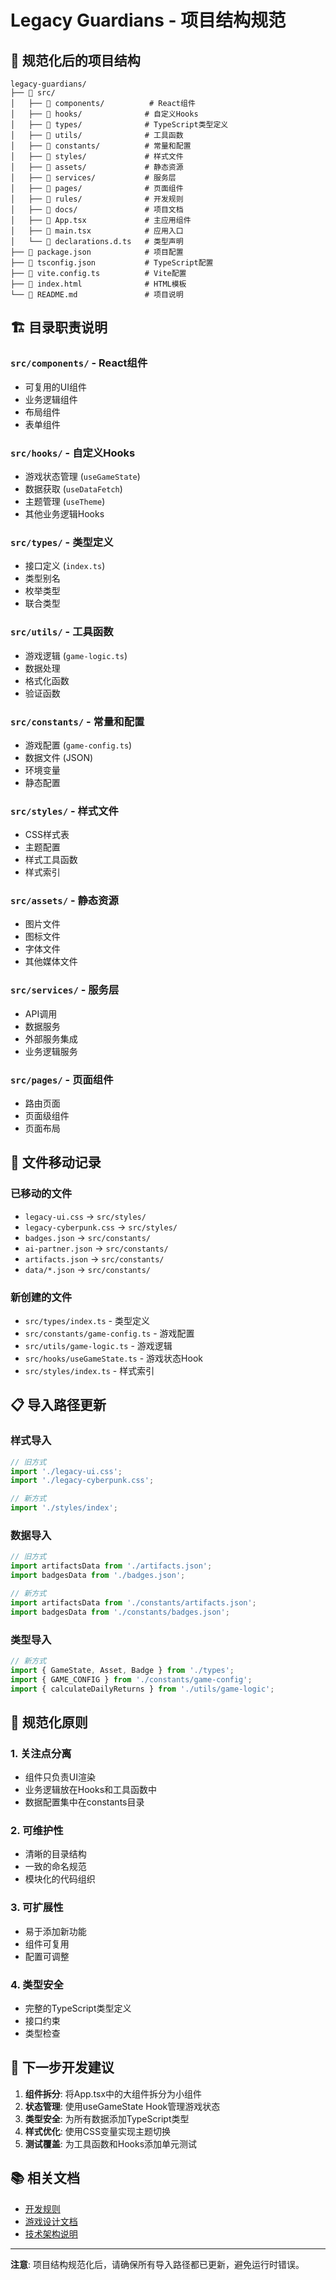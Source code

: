 # Legacy Guardians - 项目结构规范

## 📁 **规范化后的项目结构**

```
legacy-guardians/
├── 📁 src/
│   ├── 📁 components/          # React组件
│   ├── 📁 hooks/              # 自定义Hooks
│   ├── 📁 types/              # TypeScript类型定义
│   ├── 📁 utils/              # 工具函数
│   ├── 📁 constants/          # 常量和配置
│   ├── 📁 styles/             # 样式文件
│   ├── 📁 assets/             # 静态资源
│   ├── 📁 services/           # 服务层
│   ├── 📁 pages/              # 页面组件
│   ├── 📁 rules/              # 开发规则
│   ├── 📁 docs/               # 项目文档
│   ├── 📄 App.tsx             # 主应用组件
│   ├── 📄 main.tsx            # 应用入口
│   └── 📄 declarations.d.ts   # 类型声明
├── 📄 package.json            # 项目配置
├── 📄 tsconfig.json           # TypeScript配置
├── 📄 vite.config.ts          # Vite配置
├── 📄 index.html              # HTML模板
└── 📄 README.md               # 项目说明
```

## 🏗️ **目录职责说明**

### **`src/components/` - React组件**
- 可复用的UI组件
- 业务逻辑组件
- 布局组件
- 表单组件

### **`src/hooks/` - 自定义Hooks**
- 游戏状态管理 (`useGameState`)
- 数据获取 (`useDataFetch`)
- 主题管理 (`useTheme`)
- 其他业务逻辑Hooks

### **`src/types/` - 类型定义**
- 接口定义 (`index.ts`)
- 类型别名
- 枚举类型
- 联合类型

### **`src/utils/` - 工具函数**
- 游戏逻辑 (`game-logic.ts`)
- 数据处理
- 格式化函数
- 验证函数

### **`src/constants/` - 常量和配置**
- 游戏配置 (`game-config.ts`)
- 数据文件 (JSON)
- 环境变量
- 静态配置

### **`src/styles/` - 样式文件**
- CSS样式表
- 主题配置
- 样式工具函数
- 样式索引

### **`src/assets/` - 静态资源**
- 图片文件
- 图标文件
- 字体文件
- 其他媒体文件

### **`src/services/` - 服务层**
- API调用
- 数据服务
- 外部服务集成
- 业务逻辑服务

### **`src/pages/` - 页面组件**
- 路由页面
- 页面级组件
- 页面布局

## 🔄 **文件移动记录**

### **已移动的文件**
- `legacy-ui.css` → `src/styles/`
- `legacy-cyberpunk.css` → `src/styles/`
- `badges.json` → `src/constants/`
- `ai-partner.json` → `src/constants/`
- `artifacts.json` → `src/constants/`
- `data/*.json` → `src/constants/`

### **新创建的文件**
- `src/types/index.ts` - 类型定义
- `src/constants/game-config.ts` - 游戏配置
- `src/utils/game-logic.ts` - 游戏逻辑
- `src/hooks/useGameState.ts` - 游戏状态Hook
- `src/styles/index.ts` - 样式索引

## 📋 **导入路径更新**

### **样式导入**
```typescript
// 旧方式
import './legacy-ui.css';
import './legacy-cyberpunk.css';

// 新方式
import './styles/index';
```

### **数据导入**
```typescript
// 旧方式
import artifactsData from './artifacts.json';
import badgesData from './badges.json';

// 新方式
import artifactsData from './constants/artifacts.json';
import badgesData from './constants/badges.json';
```

### **类型导入**
```typescript
// 新方式
import { GameState, Asset, Badge } from './types';
import { GAME_CONFIG } from './constants/game-config';
import { calculateDailyReturns } from './utils/game-logic';
```

## 🎯 **规范化原则**

### **1. 关注点分离**
- 组件只负责UI渲染
- 业务逻辑放在Hooks和工具函数中
- 数据配置集中在constants目录

### **2. 可维护性**
- 清晰的目录结构
- 一致的命名规范
- 模块化的代码组织

### **3. 可扩展性**
- 易于添加新功能
- 组件可复用
- 配置可调整

### **4. 类型安全**
- 完整的TypeScript类型定义
- 接口约束
- 类型检查

## 🚀 **下一步开发建议**

1. **组件拆分**: 将App.tsx中的大组件拆分为小组件
2. **状态管理**: 使用useGameState Hook管理游戏状态
3. **类型安全**: 为所有数据添加TypeScript类型
4. **样式优化**: 使用CSS变量实现主题切换
5. **测试覆盖**: 为工具函数和Hooks添加单元测试

## 📚 **相关文档**

- [开发规则](./src/rules/README.md)
- [游戏设计文档](./src/docs/Legacy_Guardians_Game_Design_Document_EN.md)
- [技术架构说明](./src/docs/README.md)

---

**注意**: 项目结构规范化后，请确保所有导入路径都已更新，避免运行时错误。
